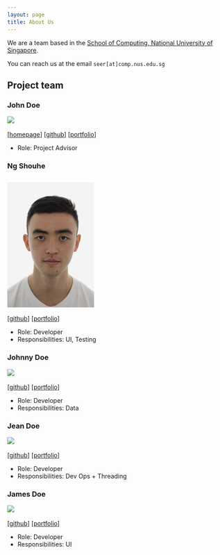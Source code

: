 ```yaml
---
layout: page
title: About Us
---
```


We are a team based in the [School of Computing, National University of Singapore](https://www.comp.nus.edu.sg).

You can reach us at the email `seer[at]comp.nus.edu.sg`

## Project team

### John Doe

<img src="images/johndoe.png" width="200px">

[[homepage](http://www.comp.nus.edu.sg/~damithch)]
[[github](https://github.com/johndoe)]
[[portfolio](team/yourface1746)]

* Role: Project Advisor

### Ng Shouhe

<img src="images/yourface1746.png" width="200px">

[[github](http://github.com/johndoe)]
[[portfolio](team/yourface1746)]

* Role: Developer
* Responsibilities: UI, Testing

### Johnny Doe

<img src="images/johndoe.png" width="200px">

[[github](http://github.com/johndoe)] [[portfolio](team/yourface1746)]

* Role: Developer
* Responsibilities: Data

### Jean Doe

<img src="images/johndoe.png" width="200px">

[[github](http://github.com/johndoe)]
[[portfolio](team/yourface1746)]

* Role: Developer
* Responsibilities: Dev Ops + Threading

### James Doe

<img src="images/johndoe.png" width="200px">

[[github](http://github.com/johndoe)]
[[portfolio](team/yourface1746)]

* Role: Developer
* Responsibilities: UI
